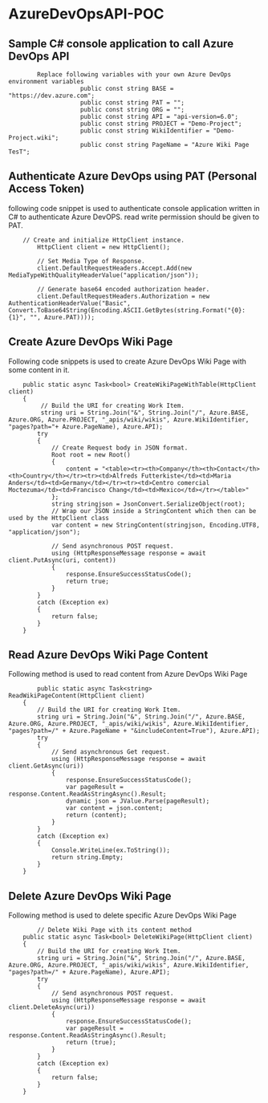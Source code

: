 # AzureDevOpsAPI-POC
## Sample C# console application to call Azure DevOps API
            Replace following variables with your own Azure DevOps environment variables
                        public const string BASE = "https://dev.azure.com";
                        public const string PAT = "";
                        public const string ORG = "";
                        public const string API = "api-version=6.0";
                        public const string PROJECT = "Demo-Project";
                        public const string WikiIdentifier = "Demo-Project.wiki";
                        public const string PageName = "Azure Wiki Page TesT";

## Authenticate Azure DevOps using PAT (Personal Access Token)
following code snippet is used to authenticate console application written in C# to authenticate Azure DevOPS. read write permission should be given to PAT.

        // Create and initialize HttpClient instance.
            HttpClient client = new HttpClient();

            // Set Media Type of Response.
            client.DefaultRequestHeaders.Accept.Add(new MediaTypeWithQualityHeaderValue("application/json"));

            // Generate base64 encoded authorization header.
            client.DefaultRequestHeaders.Authorization = new AuthenticationHeaderValue("Basic", Convert.ToBase64String(Encoding.ASCII.GetBytes(string.Format("{0}:{1}", "", Azure.PAT))));

## Create  Azure DevOps Wiki Page
Following code snippets is used to create Azure DevOps Wiki Page with some content in it.

        public static async Task<bool> CreateWikiPageWithTable(HttpClient client)
        {
             // Build the URI for creating Work Item.
             string uri = String.Join("&", String.Join("/", Azure.BASE, Azure.ORG, Azure.PROJECT, "_apis/wiki/wikis", Azure.WikiIdentifier, "pages?path="+ Azure.PageName), Azure.API);
            try
            {
                // Create Request body in JSON format.
                Root root = new Root()
                {
                    content = "<table><tr><th>Company</th><th>Contact</th><th>Country</th></tr><tr><td>Alfreds Futterkiste</td><td>Maria Anders</td><td>Germany</td></tr><tr><td>Centro comercial Moctezuma</td><td>Francisco Chang</td><td>Mexico</td></tr></table>"
                };
                string stringjson = JsonConvert.SerializeObject(root);
                // Wrap our JSON inside a StringContent which then can be used by the HttpClient class
                var content = new StringContent(stringjson, Encoding.UTF8, "application/json");

                // Send asynchronous POST request.
                using (HttpResponseMessage response = await client.PutAsync(uri, content))
                {
                    response.EnsureSuccessStatusCode();
                    return true;
                }
            }
            catch (Exception ex)
            {
                return false;
            }
        }
        
 ## Read Azure DevOps Wiki Page Content
 Following method is used to read content from Azure DevOps Wiki Page
 
            public static async Task<string> ReadWikiPageContent(HttpClient client)
        {
            // Build the URI for creating Work Item.
            string uri = String.Join("&", String.Join("/", Azure.BASE, Azure.ORG, Azure.PROJECT, "_apis/wiki/wikis", Azure.WikiIdentifier, "pages?path=/" + Azure.PageName + "&includeContent=True"), Azure.API);
            try
            {
                // Send asynchronous Get request.
                using (HttpResponseMessage response = await client.GetAsync(uri))
                {
                    response.EnsureSuccessStatusCode();
                    var pageResult = response.Content.ReadAsStringAsync().Result;
                    dynamic json = JValue.Parse(pageResult);
                    var content = json.content;
                    return (content);
                }
            }
            catch (Exception ex)
            {
                Console.WriteLine(ex.ToString());
                return string.Empty;
            }
        }
        
 ## Delete Azure DevOps Wiki Page
 Following method is used to delete specific Azure DevOps Wiki Page
 
            // Delete Wiki Page with its content method
        public static async Task<bool> DeleteWikiPage(HttpClient client)
        {
            // Build the URI for creating Work Item.
            string uri = String.Join("&", String.Join("/", Azure.BASE, Azure.ORG, Azure.PROJECT, "_apis/wiki/wikis", Azure.WikiIdentifier, "pages?path=/" + Azure.PageName), Azure.API);
            try
            {
                // Send asynchronous POST request.
                using (HttpResponseMessage response = await client.DeleteAsync(uri))
                {
                    response.EnsureSuccessStatusCode();
                    var pageResult = response.Content.ReadAsStringAsync().Result;
                    return (true);
                }
            }
            catch (Exception ex)
            {
                return false;
            }
        }
           
